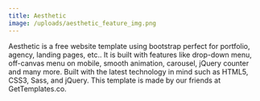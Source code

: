 ```yaml
---
title: Aesthetic
image: /uploads/aesthetic_feature_img.png
---
```


Aesthetic is a free website template using bootstrap perfect for portfolio, agency, landing pages, etc.. It is built with features like drop-down menu, off-canvas menu on mobile, smooth animation, carousel, jQuery counter and many more. Built with the latest technology in mind such as HTML5, CSS3, Sass, and jQuery. This template is made by our friends at GetTemplates.co.
